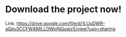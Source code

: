 # Download the project now!
Link: https://drive.google.com/file/d/1LUuDWR-aQeu3CCFW488LLOWpjNQuqjz5/view?usp=sharing
